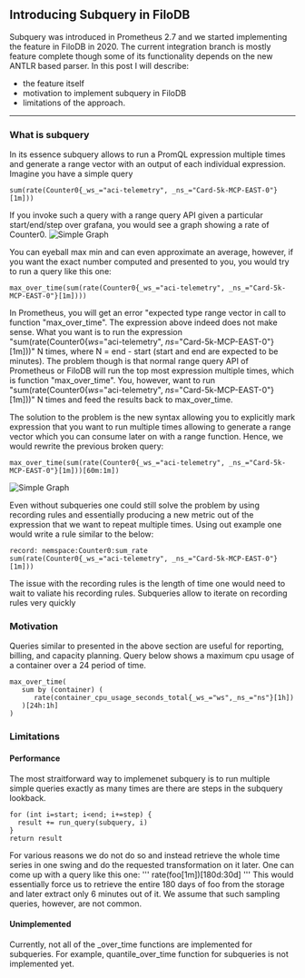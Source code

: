 ## Introducing Subquery in FiloDB

Subquery was introduced in Prometheus 2.7 and we started implementing the feature in FiloDB in 2020. The current integration branch is mostly feature complete though some of its functionality depends on the new ANTLR based parser. In this post I will describe:
* the feature itself
* motivation to implement subquery in FiloDB
* limitations of the approach.

---

### What is subquery
In its essence subquery allows to run a PromQL expression multiple times and generate a range vector with an output of each individual expression.
Imagine you have a simple query 
```
sum(rate(Counter0{_ws_="aci-telemetry", _ns_="Card-5k-MCP-EAST-0"}[1m]))
```
If you invoke such a query with a range query API given a particular start/end/step over grafana, you would see a graph showing a rate of Counter0. 
![Simple Graph](https://kvpetrov.github.io/assets/img/simple_graph.png)

You can eyeball max min and can even approximate an average, however, if you want the exact number computed and presented to you, you would try to run a query like this one:
```
max_over_time(sum(rate(Counter0{_ws_="aci-telemetry", _ns_="Card-5k-MCP-EAST-0"}[1m])))
```
In Prometheus, you will get an error "expected type range vector in call to function "max_over_time". The expression above indeed does not make sense. What you want is to run the expression "sum(rate(Counter0{_ws_="aci-telemetry", _ns_="Card-5k-MCP-EAST-0"}[1m]))" N times, where N = end - start (start and end are expected to be minutes). The problem though is that normal range query API of Prometheus or FiloDB will run the top most expression multiple times, which is function "max_over_time". You, however, want to run "sum(rate(Counter0{_ws_="aci-telemetry", _ns_="Card-5k-MCP-EAST-0"}[1m]))" N times and feed the results back to max_over_time. 

The solution to the problem is the new syntax allowing you to explicitly mark expression that you want to run multiple times allowing to generate a range vector which you can consume later on with a range function. Hence, we would rewrite the previous broken query:
```
max_over_time(sum(rate(Counter0{_ws_="aci-telemetry", _ns_="Card-5k-MCP-EAST-0"}[1m]))[60m:1m])
```
![Simple Graph](https://kvpetrov.github.io/assets/img/subquery.png)

Even without subqueries one could still solve the problem by using recording rules and essentially producing a new metric out of the expression that we want to repeat multiple times. Using out example one would write a rule similar to the below:

```
record: nemspace:Counter0:sum_rate
sum(rate(Counter0{_ws_="aci-telemetry", _ns_="Card-5k-MCP-EAST-0"}[1m]))
```
The issue with the recording rules is the length of time one would need to wait to valiate his recording rules. Subqueries allow to iterate on recording rules very quickly

### Motivation
Queries similar to presented in the above section are useful for reporting, billing, and capacity planning. Query below shows a maximum cpu usage of a container over a 24 period of time. 
```
max_over_time(
   sum by (container) (
      rate(container_cpu_usage_seconds_total{_ws_="ws",_ns_="ns"}[1h])
   )[24h:1h]
)
```

### Limitations
#### Performance
The most straitforward way to implemenet subquery is to run multiple simple queries exactly as many times are there are steps in the subquery lookback.

```
for (int i=start; i<end; i+=step) {
  result += run_query(subquery, i)
}
return result
```

For various reasons we do not do so and instead retrieve the whole time series in one swing and do the requested transformation on it later. One can come up with a query like this one:
'''
rate(foo[1m])[180d:30d]
'''
This would essentially force us to retrieve the entire 180 days of foo from the storage and later extract only 6 minutes out of it. We assume that such sampling queries, however, are not common.

#### Unimplemented
Currently, not all of the _over_time functions are implemented for subqueries. For example, quantile_over_time function for subqueries is not implemented yet.
